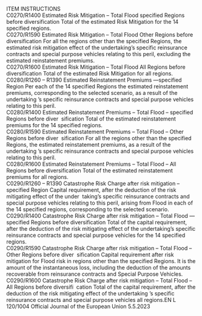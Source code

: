  
ITEM  INSTRUCTIONS  
C0270/R1400  Estimated Risk Mitigation – 
Total Flood specified Regions 
before diversification  Total of the estimated Risk Mitigation for the 14 specified regions.  
C0270/R1590  Estimated Risk Mitigation – 
Total Flood Other Regions 
before diversification  For all the regions other than the specified Regions, the estimated risk mitigation 
effect of the undertaking’s specific reinsurance contracts and special purpose 
vehicles relating to this peril, excluding the estimated reinstatement premiums.  
C0270/R1600  Estimated Risk Mitigation – 
Total Flood All Regions before 
diversification  Total of the estimated Risk Mitigation for all regions.  
C0280/R1260 – 
R1390  Estimated Reinstatement 
Premiums —specified Region  Per each of the 14 specified Regions the estimated reinstatement premiums, 
corresponding to the selected scenario, as a result of the undertaking ’s specific 
reinsurance contracts and special purpose vehicles relating to this peril.  
C0280/R1400  Estimated Reinstatement 
Premiums – Total Flood – 
specified Regions before diver ­
sification  Total of the estimated reinstatement premiums for the 14 specified regions.  
C0280/R1590  Estimated Reinstatement 
Premiums – Total Flood – 
Other Regions before diver ­
sification  For all the regions other than the specified Regions, the estimated reinstatement 
premiums, as a result of the undertaking ’s specific reinsurance contracts and 
special purpose vehicles relating to this peril.  
C0280/R1600  Estimated Reinstatement 
Premiums – Total Flood – All 
Regions before diversification  Total of the estimated reinstatement premiums for all regions.  
C0290/R1260 – 
R1390  Catastrophe Risk Charge after 
risk mitigation – specified 
Region  Capital requirement, after the deduction of the risk mitigating effect of the under ­
taking’s specific reinsurance contracts and special purpose vehicles relating to this 
peril, arising from Flood in each of the 14 specified regions, corresponding to the 
selected scenario.  
C0290/R1400  Catastrophe Risk Charge after 
risk mitigation – Total Flood 
—specified Regions before 
diversification  Total of the capital requirement, after the deduction of the risk mitigating effect of 
the undertaking’s specific reinsurance contracts and special purpose vehicles for 
the 14 specified regions.  
C0290/R1590  Catastrophe Risk Charge after 
risk mitigation – Total Flood – 
Other Regions before diver ­
sification  Capital requirement after risk mitigation for Flood risk in regions other than the 
specified Regions. It is the amount of the instantaneous loss, including the 
deduction of the amounts recoverable from reinsurance contracts and Special 
Purpose Vehicles.  
C0290/R1600  Catastrophe Risk Charge after 
risk mitigation – Total Flood – 
All Regions before diversifi ­
cation  Total of the capital requirement, after the deduction of the risk mitigating effect of 
the undertaking ’s specific reinsurance contracts and special purpose vehicles all 
regions.EN  L 120/1004 Official Journal of the European Union 5.5.2023